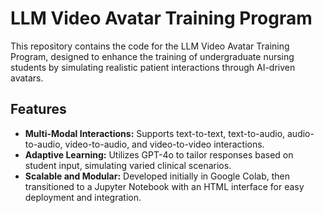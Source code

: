 # LLM Video Avatar Training Program

This repository contains the code for the LLM Video Avatar Training Program, designed to enhance the training of undergraduate nursing students by simulating realistic patient interactions through AI-driven avatars.

## Features
- **Multi-Modal Interactions:** Supports text-to-text, text-to-audio, audio-to-audio, video-to-audio, and video-to-video interactions.
- **Adaptive Learning:** Utilizes GPT-4o to tailor responses based on student input, simulating varied clinical scenarios.
- **Scalable and Modular:** Developed initially in Google Colab, then transitioned to a Jupyter Notebook with an HTML interface for easy deployment and integration.
